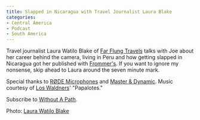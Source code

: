 ```yaml
---
title: Slapped in Nicaragua with Travel Journalist Laura Blake
categories:
- Central America
- Podcast
- South America
---
```


Travel journalist Laura Watilo Blake of [Far Flung Travels](http://www.farflungtravels.com) talks with Joe about her career behind the camera, living in Peru and how getting slapped in Nicaragua got her published with [Frommer's](http://www.frommers.com/). If you want to ignore my nonsense, skip ahead to Laura around the seven minute mark.

Special thanks to [RØDE Microphones](http://www.rode.com/microphones/nt-usb) and [Master & Dynamic](http://www.masterdynamic.com/products/mh40-over-ear-headphones). Music courtesy of [Los Waldners](https://loswaldners.bandcamp.com/track/papalotes)' "Papalotes."

Subscribe to [Without A Path](https://itunes.apple.com/us/podcast/without-a-path/id1037475413?l=es&mt=2).

Photo: [Laura Watilo Blake](https://elbeestudio.smugmug.com/Travel/United-States/i-C86m5wc/A)
